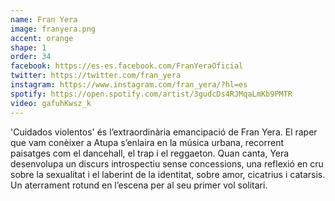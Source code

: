 ```yaml
---
name: Fran Yera
image: franyera.png
accent: orange
shape: 1
order: 34
facebook: https://es-es.facebook.com/FranYeraOficial
twitter: https://twitter.com/fran_yera
instagram: https://www.instagram.com/fran_yera/?hl=es
spotify: https://open.spotify.com/artist/3gudcDs4RJMqaLmKb9PMTR
video: gafuhKwsz_k
---
```


'Cuidados violentos' és l’extraordinària emancipació de Fran Yera. El raper que vam conèixer a Atupa s’enlaira en la música urbana, recorrent paisatges com el dancehall, el trap i el reggaeton. Quan canta, Yera desenvolupa un discurs introspectiu sense concessions, una reflexió en cru sobre la sexualitat i el laberint de la identitat, sobre amor, cicatrius i catarsis. Un aterrament rotund en l’escena per al seu primer vol solitari.
